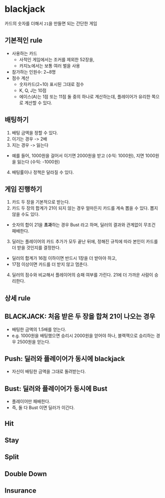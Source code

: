 # blackjack
카드의 숫자를 더해서 `21`을 만들면 되는 간단한 게임


## 기본적인 rule
- 사용하는 카드
  - 사적인 게임에서는 조커를 제외한 52장을, 
  - 카지노에서는 보통 여러 벌을 사용
- 참가하는 인원수: 2~8명
- 점수 계산
  -  숫자카드(2~10) 표시된 그대로 점수
  - K, Q, J는 10점 
  - 에이스(A)는 1점 또는 11점 둘 중의 하나로 계산하는데, 플레이어가 유리한 쪽으로 계산할 수 있다.
 

## 배팅하기
1. 배팅 금액을 정할 수 있다.
2. 이기는 경우 -> 2배
3. 지는 경우 -> 잃는다 
  - 예를 들어, 1000원을 걸어서 이기면 2000원을 받고 (수익: 1000원), 지면 1000원을 잃는다 (수익: -1000원)
4. 배팅률이나 정책은 달라질 수 있다.


## 게임 진행하기
1. 카드 두 장을 기본적으로 받는다.
2. 카드 두 장의 합계가 21이 되지 않는 경우 얼마든지 카드를 계속 뽑을 수 있다. 뽑지 않을 수도 있다. 
  - 숫자의 합이 21을 **초과**하는 경우 Bust 라고 하며, 딜러의 결과와 관계없이 무조건 패배한다.
3. 딜러는 플레이어의 카드 추가가 모두 끝난 뒤에, 정해진 규칙에 따라 본인이 카드를 더 받을 것인지를 결정한다. 
  - 딜러의 합계가 16점 이하이면 반드시 1장을 더 받아야 하고, 
  - 17점 이상이면 카드를 더 받지 않고 멈춘다.
4. 딜러의 점수와 비교해서 플레이어의 승패 여부를 가린다. 21에 더 가까운 사람이 승리한다.  


## 상세 rule
## BLACKJACK: 처음 받은 두 장을 합쳐 21이 나오는 경우 
- 배팅한 금액의 1.5배를 얻는다. 
- e.g. 1000원을 배팅했으면 승리시 2000원을 얻어야 하나, 블랙잭으로 승리하는 경우 2500원을 얻는다.  

## Push: 딜러와 플레이어가 동시에 blackjack
- 자신이 배팅한 금액을 그대로 돌려받는다.

## Bust: 딜러와 플레이어가 동시에 Bust
- 플레이어만 패배한다. 
- 즉, 둘 다 Bust 이면 딜러가 이긴다.

## Hit

## Stay

## Split

## Double Down

## Insurance

